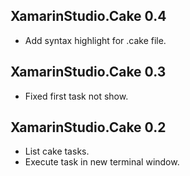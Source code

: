 ## XamarinStudio.Cake 0.4

- Add syntax highlight for .cake file.

## XamarinStudio.Cake 0.3

- Fixed first task not show.

## XamarinStudio.Cake 0.2

- List cake tasks.
- Execute task in new terminal window.
